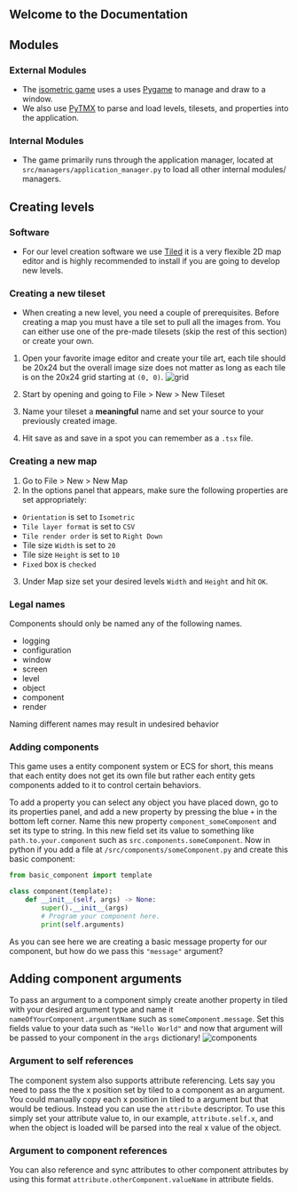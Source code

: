 ## Welcome to the Documentation

## Modules
### External Modules
 - The [isometric game](https://github.com/SoupySoups/isometric) uses a uses [Pygame](https://www.pygame.org) to manage and draw to a window.
 - We also use [PyTMX](https://github.com/bitcraft/pytmx) to parse and load levels, tilesets, and properties into the application.

### Internal Modules 
  - The game primarily runs through the application manager, located at `src/managers/application_manager.py` to load all other internal modules/ managers.

## Creating levels
### Software
 - For our level creation software we use [Tiled](https://www.mapeditor.org/) it is a very flexible 2D map editor and is highly recommended to install if you are going to develop new levels.

### Creating a new tileset
 - When creating a new level, you need a couple of prerequisites. Before creating a map you must have a tile set to pull all the images from. You can either use one of the pre-made tilesets (skip the rest of this section) or create your own.

 1.  Open your favorite image editor and create your tile art, each tile should be 20x24 but the overall image size does not matter as long as each tile is on the 20x24 grid starting at `(0, 0)`.
![grid](/isometric/assets/grid.png)

 2.  Start by opening and going to File > New > New Tileset
 3.  Name your tileset a **meaningful** name and set your source to your previously created image.
 4.  Hit save as and save in a spot you can remember as a `.tsx` file.

### Creating a new map
 1. Go to File > New > New Map
 2. In the options panel that appears, make sure the following properties are set appropriately:
 - `Orientation` is set to `Isometric`
 - `Tile layer format` is set to `CSV`
 - `Tile render order` is set to `Right Down`
 - Tile size `Width` is set to `20`
 - Tile size `Height` is set to `10`
 - `Fixed` box is `checked`
 3. Under Map size set your desired levels `Width` and `Height` and hit `OK`.

### Legal names
Components should only be named any of the following names.
 - logging
 - configuration
 - window
 - screen
 - level
 - object
 - component
 - render

Naming different names may result in undesired behavior

### Adding components
This game uses a entity component system or ECS for short, this means that each entity does not get its own file but rather each entity gets components added to it to control certain behaviors.

To add a property you can select any object you have placed down, go to its properties panel, and add a new property by pressing the blue `+` in the bottom left corner. Name this new property `component_someComponent` and set its type to string. In this new field set its value to something like `path.to.your.component` such as `src.components.someComponent`. Now in python if you add a file at `/src/components/someComponent.py` and create this basic component:
```py
from basic_component import template

class component(template):
    def __init__(self, args) -> None:
        super().__init__(args)
        # Program your component here.
        print(self.arguments)
```


As you can see here we are creating a basic message property for our component, but how do we pass this `"message"` argument?

## Adding component arguments
To pass an argument to a component simply create another property in tiled with your desired argument type and name it `nameOfYourComponent.argumentName` such as `someComponent.message`. Set this fields value to your data such as `"Hello World"` and now that argument will be passed to your component in the `args` dictionary!
![components](/isometric/assets/components.png)

### Argument to self references
The component system also supports attribute referencing. Lets say you need to pass the the x position set by tiled to a component as an argument. You could manually copy each x position in tiled to a argument but that would be tedious. Instead you can use the `attribute` descriptor. To use this simply set your attribute value to, in our example, `attribute.self.x`, and when the object is loaded will be parsed into the real x value of the object.

### Argument to component references
You can also reference and sync attributes to other component attributes by using this format `attribute.otherComponent.valueName` in attribute fields.

